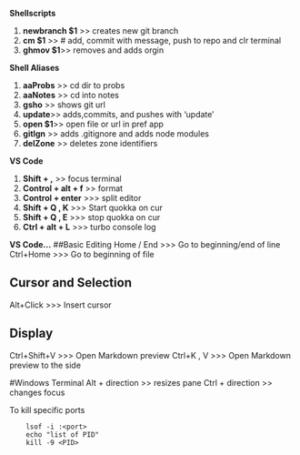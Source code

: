 **Shellscripts**

1. **newbranch $1** >> creates new  git branch
2. **cm $1** >> # add, commit with message, push to repo and clr terminal
4. **ghmov $1**>> removes and adds orgin


**Shell Aliases**

1. **aaProbs** >> cd dir to probs
2. **aaNotes** >> cd into notes
3. **gsho** >> shows git url
4. **update**>> adds,commits, and pushes with ‘update’
5. **open $1**>> open file or url in pref app
6. **gitIgn** >> adds .gitignore and adds node modules
7. **delZone** >> deletes zone identifiers

**VS Code**
1. **Shift + ,** >> focus terminal
2. **Control + alt + f** >> format
3. **Control + enter** >>> split editor
4. **Shift + Q , K** >>> Start quokka on cur
5. **Shift + Q , E** >>> stop quokka on cur
6. **Ctrl + alt + L** >>> turbo console log

**VS Code...**
##Basic Editing
Home / End >>> Go to beginning/end of line
Ctrl+Home >>> Go to beginning of file

## Cursor and Selection
Alt+Click >>> Insert cursor

## Display 
Ctrl+Shift+V >>> Open Markdown preview
Ctrl+K , V >>> Open Markdown preview to the side

#Windows Terminal
Alt + direction >> resizes pane
Ctrl + direction >> changes focus 


To kill specific ports
```console
	lsof -i :<port>
	echo "list of PID"
	kill -9 <PID>

```

